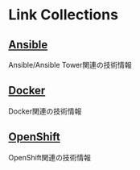 # Link Collections

## [Ansible](https://github.com/h-kojima/ansible)
Ansible/Ansible Tower関連の技術情報

## [Docker](https://github.com/h-kojima/docker)
Docker関連の技術情報

## [OpenShift](https://github.com/h-kojima/openshift)
OpenShift関連の技術情報
